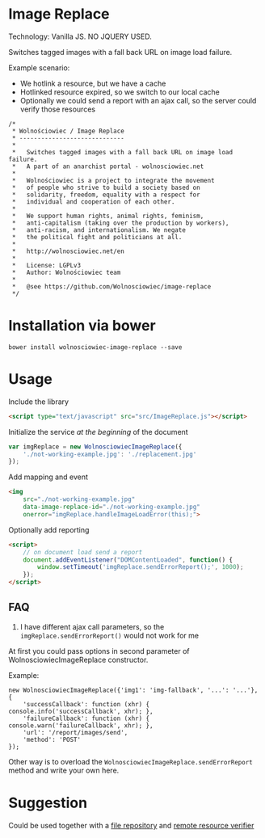Image Replace
=============

Technology: Vanilla JS. NO JQUERY USED.

Switches tagged images with a fall back URL on image load failure.

Example scenario:
- We hotlink a resource, but we have a cache
- Hotlinked resource expired, so we switch to our local cache
- Optionally we could send a report with an ajax call, so the server could verify those resources

```
/*
 * Wolnościowiec / Image Replace
 * -----------------------------
 *
 *   Switches tagged images with a fall back URL on image load failure.
 *   A part of an anarchist portal - wolnosciowiec.net
 *
 *   Wolnościowiec is a project to integrate the movement
 *   of people who strive to build a society based on
 *   solidarity, freedom, equality with a respect for
 *   individual and cooperation of each other.
 *
 *   We support human rights, animal rights, feminism,
 *   anti-capitalism (taking over the production by workers),
 *   anti-racism, and internationalism. We negate
 *   the political fight and politicians at all.
 *
 *   http://wolnosciowiec.net/en
 *
 *   License: LGPLv3
 *   Author: Wolnościowiec team
 *   
 *   @see https://github.com/Wolnosciowiec/image-replace
 */
 ```

Installation via bower
======================

```
bower install wolnosciowiec-image-replace --save
```

Usage
=====

Include the library

```html
<script type="text/javascript" src="src/ImageReplace.js"></script>
```

Initialize the service *at the beginning* of the document

```js
var imgReplace = new WolnosciowiecImageReplace({
    './not-working-example.jpg': './replacement.jpg'
});
```

Add mapping and event

```html
<img
    src="./not-working-example.jpg"
    data-image-replace-id="./not-working-example.jpg"
    onerror="imgReplace.handleImageLoadError(this);">
```

Optionally add reporting

```html
<script>
    // on document load send a report
    document.addEventListener("DOMContentLoaded", function() {
        window.setTimeout('imgReplace.sendErrorReport();', 1000);
    });
</script>
```

## FAQ

1. I have different ajax call parameters, so the `imgReplace.sendErrorReport()` would not work for me

At first you could pass options in second parameter of WolnosciowiecImageReplace constructor.

Example:

```
new WolnosciowiecImageReplace({'img1': 'img-fallback', '...': '...'}, {
    'successCallback': function (xhr) { console.info('successCallback', xhr); },
    'failureCallback': function (xhr) { console.warn('failureCallback', xhr); },
    'url': '/report/images/send',
    'method': 'POST'
});
```

Other way is to overload the `WolnosciowiecImageReplace.sendErrorReport` method and write your own here.

Suggestion
==========

Could be used together with a [file repository](https://github.com/Wolnosciowiec/image-repository) and [remote resource verifier](https://github.com/Wolnosciowiec/remote-resource-verifier)
